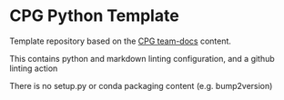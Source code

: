 # CPG Python Template

Template repository based on the [CPG team-docs](https://github.com/populationgenomics/team-docs/blob/main/new_repository.md) content.

This contains python and markdown linting configuration, and a github linting action

There is no setup.py or conda packaging content (e.g. bump2version)
